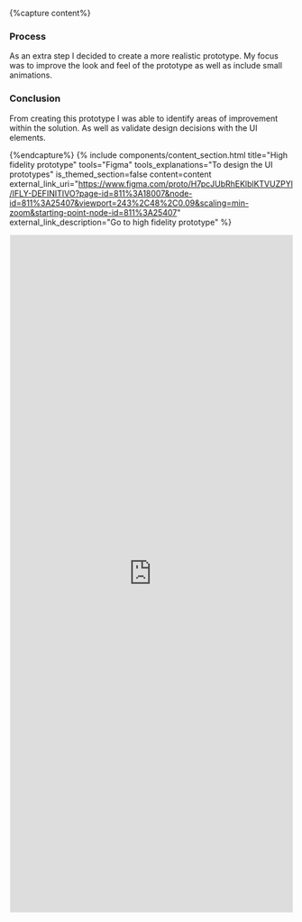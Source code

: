 {%capture content%}
### Process
As an extra step I decided to create a more realistic prototype. My focus was to improve the look and feel of the prototype as well as include small animations.
### Conclusion
From creating this prototype I was able to identify areas of improvement within the solution. As well as validate design decisions with the UI elements.

{%endcapture%}
{%
include components/content_section.html
title="High fidelity prototype"
tools="Figma"
tools_explanations="To design the UI prototypes"
is_themed_section=false
content=content
external_link_uri="https://www.figma.com/proto/H7pcJUbRhEKlblKTVUZPYl/IFLY-DEFINITIVO?page-id=811%3A18007&node-id=811%3A25407&viewport=243%2C48%2C0.09&scaling=min-zoom&starting-point-node-id=811%3A25407"
external_link_description="Go to high fidelity prototype"
%}
<div class="col-1 section-theme">
        <iframe style="display:block; border: 1px solid rgba(0, 0, 0, 0.1); margin: auto" width="500" height="1200" src="https://www.figma.com/embed?embed_host=share&url=https%3A%2F%2Fwww.figma.com%2Fproto%2FH7pcJUbRhEKlblKTVUZPYl%2FIFLY-DEFINITIVO%3Fpage-id%3D811%253A18007%26node-id%3D811%253A25353%26viewport%3D243%252C48%252C0.09%26scaling%3Dmin-zoom%26starting-point-node-id%3D811%253A25407" allowfullscreen></iframe>
</div>
